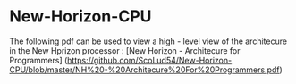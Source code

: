# New-Horizon-CPU
The following pdf can be used to view a high - level view of the architecure in the New Hprizon processor :
      [New Horizon -  Architecure for Programmers] (https://github.com/ScoLud54/New-Horizon-CPU/blob/master/NH%20-%20Architecure%20For%20Programmers.pdf)
